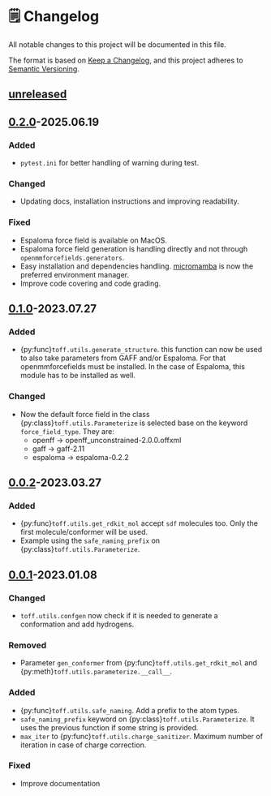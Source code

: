 # 🗒️ Changelog

All notable changes to this project will be documented in this file.

The format is based on [Keep a Changelog](https://keepachangelog.com/en/1.0.0/),
and this project adheres to [Semantic Versioning](https://semver.org/spec/v2.0.0.html).

## [unreleased]

## [0.2.0]-2025.06.19

### Added

- `pytest.ini` for better handling of warning during test.

### Changed

- Updating docs, installation instructions and improving readability.

### Fixed

- Espaloma force field is available on MacOS.
- Espaloma force field generation is handling directly and not through `openmmforcefields.generators`.
- Easy installation and dependencies handling. [micromamba](https://mamba.readthedocs.io/en/latest/user_guide/micromamba.html) is now the preferred environment manager.
- Improve code covering and code grading.

## [0.1.0]-2023.07.27

### Added

- {py:func}`toff.utils.generate_structure`. this function can now be used to also take parameters from GAFF and/or Espaloma. For that openmmforcefields must be installed. In the case of Espaloma, this module has to be installed as well.

### Changed

- Now the default force field in the class {py:class}`toff.utils.Parameterize` is selected base on the keyword `force_field_type`. They are:
  - openff -> openff_unconstrained-2.0.0.offxml
  - gaff -> gaff-2.11
  - espaloma -> espaloma-0.2.2

## [0.0.2]-2023.03.27

### Added

- {py:func}`toff.utils.get_rdkit_mol` accept `sdf` molecules too. Only the first molecule/conformer will be used.
- Example using the `safe_naming_prefix` on {py:class}`toff.utils.Parameterize`.

## [0.0.1]-2023.01.08

### Changed

- `toff.utils.confgen` now check if it is needed to generate a conformation and add hydrogens.

### Removed

- Parameter `gen_conformer` from {py:func}`toff.utils.get_rdkit_mol` and {py:meth}`toff.utils.parameterize.__call__`.

### Added

- {py:func}`toff.utils.safe_naming`. Add a prefix to the atom types.
- `safe_naming_prefix` keyword on {py:class}`toff.utils.Parameterize`. It uses the previous function if some string is provided.
- `max_iter` to {py:func}`toff.utils.charge_sanitizer`. Maximum number of iteration in case of charge correction.

### Fixed

- Improve documentation

[unreleased]: https://github.com/ale94mleon/TOFF/compare/0.2.0...HEAD
[0.2.0]: https://github.com/ale94mleon/TOFF/compare/0.1.0...0.2.0
[0.1.0]: https://github.com/ale94mleon/TOFF/compare/0.0.2...0.1.0
[0.0.2]: https://github.com/ale94mleon/TOFF/compare/0.0.1...0.0.2
[0.0.1]: https://github.com/ale94mleon/TOFF/compare/0.0.0-alpha2...0.0.1